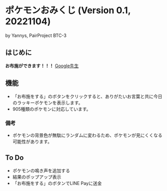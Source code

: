 # ポケモンおみくじ (Version 0.1, 20221104)

by Yannys, PairProject BTC-3

## はじめに

**お布施ができます！！！**
[Google先生](https://www.google.co.jp/)

## 機能
* 「お布施をする」のボタンをクリックすると、ありがたいお言葉と共に今日のラッキーポケモンを表示します。
* 905種類のポケモンに対応しています。

### 備考
* ポケモンの背景色が無駄にランダムに変わるため、ポケモンが見にくくなる可能性があります。

## To Do
* ポケモンの鳴き声を追加する
* 結果のポップアップ表示
* 「お布施をする」のボタンでLINE Payに送金